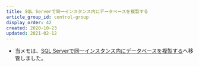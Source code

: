 ```yaml
---
title: SQL Serverで同一インスタンス内にデータベースを複製する
article_group_id: control-group
display_order: 42
created: 2020-10-23
updated: 2021-02-12
---
```

- 当メモは、[SQL Serverで同一インスタンス内にデータベースを複製する](https://thinktwice.tech/it/sqlserver/duplicate_a_database_in_the_same_instance_in_sql_server/)へ移管しました。